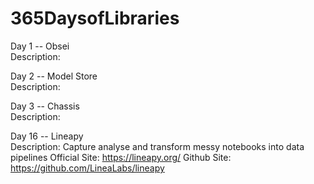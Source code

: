 # 365DaysofLibraries
Day 1 -- Obsei <br />
  Description: 
  
Day 2 -- Model Store <br />
  Description: 

Day 3 -- Chassis <br />
  Description: 

Day 16 -- Lineapy <br />
  Description: Capture analyse and transform messy notebooks into data pipelines
  Official Site: https://lineapy.org/
  Github Site: https://github.com/LineaLabs/lineapy
 
